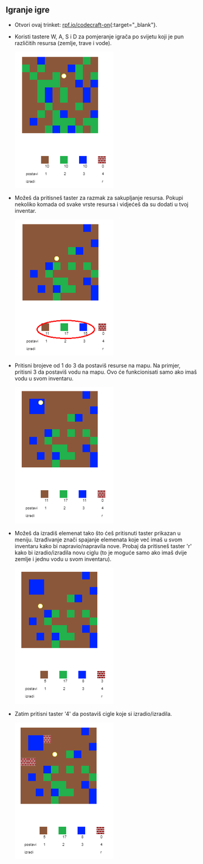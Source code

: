 ## Igranje igre

+ Otvori ovaj trinket: [rpf.io/codecraft-on](http://rpf.io/codecraft-on){:target="_blank"}.

+ Koristi tastere W, A, S i D za pomjeranje igrača po svijetu koji je pun različitih resursa (zemlje, trave i vode).
    
    ![screenshot](images/craft-move.png)

+ Možeš da pritisneš taster za razmak za sakupljanje resursa. Pokupi nekoliko komada od svake vrste resursa i vidjećeš da su dodati u tvoj inventar.
    
    ![screenshot](images/craft-pickup.png)

+ Pritisni brojeve od 1 do 3 da postaviš resurse na mapu. Na primjer, pritisni 3 da postaviš vodu na mapu. Ovo će funkcionisati samo ako imaš vodu u svom inventaru.
    
    ![screenshot](images/craft-place-water.png)

+ Možeš da izradiš elemenat tako što ćeš pritisnuti taster prikazan u meniju. Izrađivanje znači spajanje elemenata koje već imaš u svom inventaru kako bi napravio/napravila nove. Probaj da pritisneš taster 'r' kako bi izradio/izradila novu ciglu (to je moguće samo ako imaš dvije zemlje i jednu vodu u svom inventaru).
    
    ![screenshot](images/craft-craft-brick.png)

+ Zatim pritisni taster '4' da postaviš cigle koje si izradio/izradila.
    
    ![screenshot](images/craft-place-brick.png)